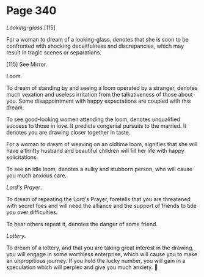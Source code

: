 # Page 340
_Looking-glass_.[115]


For a woman to dream of a looking-glass, denotes that she is soon
to be confronted with shocking deceitfulness and discrepancies,
which may result in tragic scenes or separations.



[115] See Mirror.


_Loom_.


To dream of standing by and seeing a loom operated by a stranger, denotes much
vexation and useless irritation from the talkativeness of those about you.
Some disappointment with happy expectations are coupled with this dream.


To see good-looking women attending the loom, denotes unqualified success
to those in love. It predicts congenial pursuits to the married.
It denotes you are drawing closer together in taste.


For a woman to dream of weaving on an oldtime loom, signifies that she
will have a thrifty husband and beautiful children will fill her life
with happy solicitations.


To see an idle loom, denotes a sulky and stubborn person,
who will cause you much anxious care.


_Lord's Prayer_.


To dream of repeating the Lord's Prayer, foretells that you are threatened
with secret foes and will need the alliance and the support of friends
to tide you over difficulties.


To hear others repeat it, denotes the danger of some friend.


_Lottery_.


To dream of a lottery, and that you are taking great interest
in the drawing, you will engage in some worthless enterprise,
which will cause you to make an unpropitious journey.
If you hold the lucky number, you will gain in a speculation
which will perplex and give you much anxiety.
